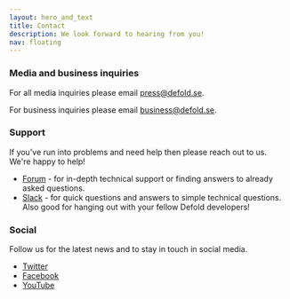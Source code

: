 ```yaml
---
layout: hero_and_text
title: Contact
description: We look forward to hearing from you!
nav: floating
---
```


### Media and business inquiries

For all media inquiries please email [press@defold.se](mailto:press@defold.se).

For business inquiries please email [business@defold.se](mailto:business@defold.se).


### Support

If you've run into problems and need help then please reach out to us. We're happy to help!

* [Forum](https://forum.defold.com) - for in-depth technical support or finding answers to already asked questions.
* [Slack](https://www.defold.com/slack) - for quick questions and answers to simple technical questions. Also good for hanging out with your fellow Defold developers!


### Social

Follow us for the latest news and to stay in touch in social media.

* [Twitter](https://twitter.com/defold)
* [Facebook](https://www.facebook.com/Defold)
* [YouTube](https://www.youtube.com/user/defoldvideos)
